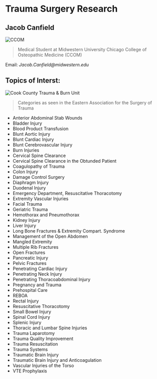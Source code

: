 # Trauma Surgery Research

## Jacob Canfield

![CCOM](https://upload.wikimedia.org/wikipedia/commons/thumb/d/da/CCOM_Seal.jpg/1200px-CCOM_Seal.jpg)

> Medical Student at Midwestern University Chicago College of Osteopathic Medicine (CCOM)

Email: _Jacob.Canfield@midwestern.edu_


## Topics of Interst:

![Cook County Trauma & Burn Unit](https://www.kindpng.com/picc/m/745-7452961_fellows-cook-county-trauma-burn-unit-graphic-design.png)

> Categories as seen in the Eastern Association for the Surgery of Trauma 

- Anterior Abdominal Stab Wounds
- Bladder Injury
- Blood Product Transfusion
- Blunt Aortic Injury
- Blunt Cardiac Injury
- Blunt Cerebrovascular Injury
- Burn Injuries
- Cervical Spine Clearance
- Cervical Spine Clearance in the Obtunded Patient
- Coagulopathy of Trauma
- Colon Injury
- Damage Control Surgery
- Diaphragm Injury
- Duodenal Injury
- Emergency Department, Resuscitative Thoracotomy
- Extremity Vascular Injuries
- Facial Trauma
- Geriatric Trauma
- Hemothorax and Pneumothorax
- Kidney Injury
- Liver Injury
- Long Bone Fractures & Extremity Compart. Syndrome
- Management of the Open Abdomen
- Mangled Extremity
- Multiple Rib Fractures
- Open Fractures
- Pancreatic Injury
- Pelvic Fractures
- Penetrating Cardiac Injury
- Penetrating Neck Injury
- Penetrating Thoracoabdominal Injury
- Pregnancy and Trauma
- Prehospital Care
- REBOA
- Rectal Injury
- Resuscitative Thoracotomy
- Small Bowel Injury
- Spinal Cord Injury
- Splenic Injury
- Thoracic and Lumbar Spine Injuries
- Trauma Laparotomy
- Trauma Quality Improvement
- Trauma Resuscitation
- Trauma Systems
- Traumatic Brain Injury
- Traumatic Brain Injury and Anticoagulation
- Vascular Injuries of the Torso
- VTE Prophylaxis

